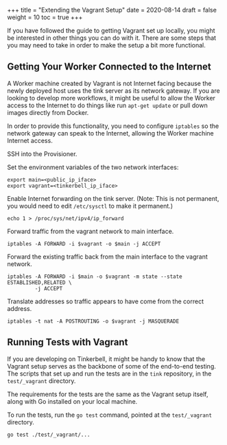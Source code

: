 +++
title = "Extending the Vagrant Setup"
date = 2020-08-14
draft = false
weight = 10
toc = true
+++

If you have followed the guide to getting Vagrant set up locally, you might be interested in other things you can do with it. There are some steps that you may need to take in order to make the setup a bit more functional.

## Getting Your Worker Connected to the Internet

A Worker machine created by Vagrant is not Internet facing because the newly deployed host uses the tink server as its network gateway. If you are looking to develop more workflows, it might be useful to allow the Worker access to the Internet to do things like run `apt-get update` or pull down images directly from Docker.

In order to provide this functionality, you need to configure `iptables` so the network gateway can speak to the Internet, allowing the Worker machine Internet access.

SSH into the Provisioner.

Set the environment variables of the two network interfaces:

```
export main=<public_ip_iface>
export vagrant=<tinkerbell_ip_iface> 
```

Enable Internet forwarding on the tink server. (Note: This is not permanent, you would need to edit `/etc/sysctl` to make it permanent.)

```
echo 1 > /proc/sys/net/ipv4/ip_forward
```

Forward traffic from the vagrant network to main interface.

```
iptables -A FORWARD -i $vagrant -o $main -j ACCEPT
```

Forward the existing traffic back from the main interface to the vagrant network.

```
iptables -A FORWARD -i $main -o $vagrant -m state --state ESTABLISHED,RELATED \
         -j ACCEPT
```

Translate addresses so traffic appears to have come from the correct address.

```
iptables -t nat -A POSTROUTING -o $vagrant -j MASQUERADE
```

## Running Tests with Vagrant

If you are developing on Tinkerbell, it might be handy to know that the Vagrant setup serves as the backbone of some of the end-to-end testing. The scripts that set up and run the tests are in the `tink` repository, in the `test/_vagrant` directory.

The requirements for the tests are the same as the Vagrant setup itself, along with Go installed on your local machine.

To run the tests, run the `go test` command, pointed at the `test/_vagrant` directory.
```
go test ./test/_vagrant/...
```
